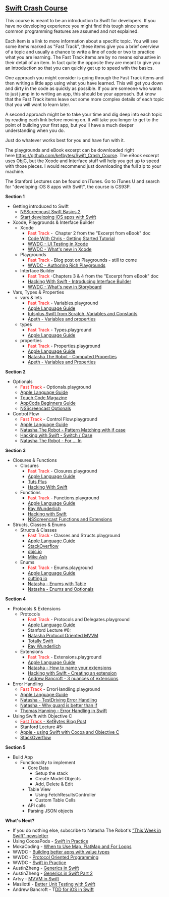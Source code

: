 <h2><span style="text-decoration: underline;"><strong>Swift Crash Course</strong></span></h2>
This course is meant to be an introduction to Swift for developers. If you have no developing experience you might find this tough since some common programming features are assumed and not explained.

Each item is a link to more information about a specific topic. You will see some items marked as "Fast Track", these items give you a brief overview of a topic and usually a chance to write a line of code or two to practice what you are learning. The Fast Track items are by no means exhaustive in their detail of an item. In fact quite the opposite they are meant to give you an introduction so that you can quickly get up to speed with the basics.

One approach you might consider is going through the Fast Track items and then writing a little app using what you have learned. This will get you down and dirty in the code as quickly as possible. If you are someone who wants to just jump in to writing an app, this should be your approach. But know that the Fast Track items leave out some more complex details of each topic that you will want to learn later.

A second approach might be to take your time and dig deep into each topic by reading each link before moving on. It will take you longer to get to the point of building your first app, but you'll have a much deeper understanding when you do.

Just do whatever works best for you and have fun with it.

The playgrounds and eBook excerpt can be downloaded right here <a href="https://github.com/kefbytes/Swift_Crash_Course">https://github.com/kefbytes/Swift_Crash_Course</a>. The eBook excerpt uses ObjC, but the Xcode and Interface stuff will help you get up to speed with those pieces. I would recommend just downloading the full zip to your machine.

The Stanford Lectures can be found on iTunes. Go to iTunes U and search for "developing iOS 8 apps with Swift", the course is CS93P.

<strong>Section 1</strong>
<ul>
	<li>Getting introduced to Swift
<ul>
	<li><a href="http://nsscreencast.com/episodes/187-swift-2-basics?utm_campaign=iOS%2BDev%2BWeekly&amp;utm_medium=email&amp;utm_source=iOS_Dev_Weekly_Issue_217">NSScreencast Swift Basics 2</a></li>
	<li><a href="https://developer.apple.com/library/prerelease/ios/referencelibrary/GettingStarted/DevelopiOSAppsSwift/">Start developing iOS apps with Swift</a></li>
</ul>
</li>
	<li>Xcode, Playgrounds &amp; Interface Builder
<ul>
	<li>Xcode
<ul>
	<li><span style="color: #ff0000;">Fast Track</span> -  Chapter 2 from the "Excerpt from eBook" doc</li>
	<li><a href="http://codewithchris.com/xcode-tutorial/">Code With Chris - Getting Started Tutorial</a></li>
	<li><a href="https://developer.apple.com/videos/play/wwdc2015-406/">WWDC - UI Testing in Xcode</a></li>
	<li><a href="https://developer.apple.com/videos/play/wwdc2015-104/">WWDC - What's new in Xcode</a></li>
</ul>
</li>
	<li>Playgrounds
<ul>
	<li><span style="color: #ff0000;">Fast Track</span> - Blog post on Playgrounds - still to come</li>
	<li><a href="https://developer.apple.com/videos/play/wwdc2015-405/">WWDC - Authoring Rich Playgrounds</a></li>
</ul>
</li>
	<li>Interface Builder
<ul>
	<li><span style="color: #ff0000;">Fast Track</span> -Chapters 3 &amp; 4 from the "Excerpt from eBook" doc</li>
	<li><a href="https://www.hackingwithswift.com/read/1/4/introducing-interface-builder">Hacking With Swift - Introducing Interface Builder</a></li>
	<li><a href="https://developer.apple.com/videos/play/wwdc2015-215/">WWDC - What's new in Storyboard</a></li>
</ul>
</li>
</ul>
</li>
	<li>Vars, Types &amp; Properties
<ul>
	<li>vars &amp; lets
<ul>
	<li><span style="color: #ff0000;">Fast Track</span> - Variables.playground</li>
	<li><a href="https://developer.apple.com/library/prerelease/ios/documentation/Swift/Conceptual/Swift_Programming_Language/TheBasics.html#//apple_ref/doc/uid/TP40014097-CH5-ID309">Apple Language Guide</a></li>
	<li><a href="http://code.tutsplus.com/tutorials/swift-from-scratch-variables-and-constants--cms-22828">tutsplus Swift from Scratch, Variables and Constants</a></li>
	<li><a href="http://www.apeth.com/swiftBook/ch03.html">Apeth - Variables and properties</a></li>
</ul>
</li>
	<li>types
<ul>
	<li><span style="color: #ff0000;">Fast Track</span> - Types.playground</li>
	<li><a href="https://developer.apple.com/library/prerelease/ios/documentation/Swift/Conceptual/Swift_Programming_Language/CollectionTypes.html#//apple_ref/doc/uid/TP40014097-CH8-ID105">Apple Language Guide</a></li>
</ul>
</li>
	<li>properties
<ul>
	<li><span style="color: #ff0000;">Fast Track</span> - Properties.playground</li>
	<li><a href="https://developer.apple.com/library/prerelease/ios/documentation/Swift/Conceptual/Swift_Programming_Language/Properties.html#//apple_ref/doc/uid/TP40014097-CH14-ID254">Apple Language Guide</a></li>
	<li><a href="http://natashatherobot.com/swift-computed-properties/">Natasha The Robot - Computed Properties</a></li>
	<li><a href="http://www.apeth.com/swiftBook/ch03.html">Apeth - Variables and Properties</a></li>
</ul>
</li>
</ul>
</li>
</ul>
<strong>Section 2</strong>
<ul>
	<li>Optionals
<ul>
	<li><span style="color: #ff0000;">Fast Track</span> - Optionals.playground</li>
	<li><a href="https://developer.apple.com/library/prerelease/ios/documentation/Swift/Conceptual/Swift_Programming_Language/TheBasics.html#//apple_ref/doc/uid/TP40014097-CH5-ID309">Apple Language Guide</a></li>
	<li><a href="http://www.touch-code-magazine.com/swift-optionals-use-let/">Touch Code Magazine</a></li>
	<li><a href="http://www.appcoda.com/beginners-guide-optionals-swift/">AppCoda Beginners Guide</a></li>
	<li><a href="http://nsscreencast.com/episodes/191-swift-2-optionals">NSScreencast Optionals</a></li>
</ul>
</li>
	<li>Control Flow
<ul>
	<li><span style="color: #ff0000;">Fast Track</span> - Control Flow.playground</li>
	<li><a href="https://developer.apple.com/library/prerelease/ios/documentation/Swift/Conceptual/Swift_Programming_Language/ControlFlow.html#//apple_ref/doc/uid/TP40014097-CH9-ID120">Apple Language Guide</a></li>
	<li><a href="http://natashatherobot.com/swift-2-pattern-matching-with-if-case/">Natasha The Robot - Pattern Matching with if case</a></li>
	<li><a href="https://www.hackingwithswift.com/read/0/10/switch-case">Hacking with Swift - Switch / Case</a></li>
	<li><a href="http://natashatherobot.com/swift-2-for-in-filtering/?utm_campaign=iOS%2BDev%2BWeekly&amp;utm_medium=email&amp;utm_source=iOS_Dev_Weekly_Issue_204">Natasha The Robot - For ... In</a></li>
</ul>
</li>
</ul>
<strong>Section 3</strong>
<ul>
	<li>Closures &amp; Functions
<ul>
	<li>Closures
<ul>
	<li><span style="color: #ff0000;">Fast Track</span> - Closures.playground</li>
	<li><a href="https://developer.apple.com/library/prerelease/ios/documentation/Swift/Conceptual/Swift_Programming_Language/Closures.html#//apple_ref/doc/uid/TP40014097-CH11-ID94">Apple Language Guide</a></li>
	<li><a href="http://code.tutsplus.com/tutorials/swift-from-scratch-closures--cms-23138">Tuts Plus</a></li>
	<li><a href="https://www.hackingwithswift.com/read/0/21/closures">Hacking With Swift</a></li>
</ul>
</li>
	<li>Functions
<ul>
	<li><span style="color: #ff0000;">Fast Track</span> - Functions.playground</li>
	<li><a href="https://developer.apple.com/library/prerelease/ios/documentation/Swift/Conceptual/Swift_Programming_Language/Functions.html#//apple_ref/doc/uid/TP40014097-CH10-ID158">Apple Language Guide</a></li>
	<li><a href="http://www.raywenderlich.com/82599/swift-functional-programming-tutorial">Ray Wunderlich</a></li>
	<li><a href="https://www.hackingwithswift.com/read/0/11/functions">Hacking with Swift</a></li>
	<li><a href="http://nsscreencast.com/episodes/189-swift-2-functions-and-extensions">NSScreencast Functions and Extensions</a></li>
</ul>
</li>
</ul>
</li>
	<li>Structs, Classes &amp; Enums
<ul>
	<li>Structs &amp; Classes
<ul>
	<li><span style="color: #ff0000;">Fast Track</span> - Classes and Structs.playground</li>
	<li><a href="https://developer.apple.com/library/prerelease/ios/documentation/Swift/Conceptual/Swift_Programming_Language/ClassesAndStructures.html#//apple_ref/doc/uid/TP40014097-CH13-ID82">Apple Language Guide</a></li>
	<li><a href="http://stackoverflow.com/questions/24232799/why-choose-struct-over-class">StackOverflow</a></li>
	<li><a href="https://www.objc.io/issues/16-swift/swift-classes-vs-structs/">objc.io</a></li>
	<li><a href="https://www.mikeash.com/pyblog/friday-qa-2015-07-17-when-to-use-swift-structs-and-classes.html">Mike Ash</a></li>
</ul>
</li>
	<li>Enums
<ul>
	<li><span style="color: #ff0000;">Fast Track</span> - Enums.playground</li>
	<li><a href="https://developer.apple.com/library/prerelease/ios/documentation/Swift/Conceptual/Swift_Programming_Language/Enumerations.html#//apple_ref/doc/uid/TP40014097-CH12-ID145">Apple Language Guide</a></li>
	<li><a href="http://cutting.io/posts/the-power-of-swift-enums/">cutting io</a></li>
	<li><a href="http://natashatherobot.com/swift-enums-tableviews/">Natasha - Enums with Table</a></li>
	<li><a href="http://natashatherobot.com/swift-failable-enums-with-optionals/">Natasha - Enums and Optionals</a></li>
</ul>
</li>
</ul>
</li>
</ul>
<strong>Section 4</strong>
<ul>
	<li>Protocols &amp; Extensions
<ul>
	<li>Protocols
<ul>
	<li><span style="color: #ff0000;">Fast Track</span> - Protocols and Delegates.playground</li>
	<li><a href="https://developer.apple.com/library/prerelease/ios/documentation/Swift/Conceptual/Swift_Programming_Language/Enumerations.html#//apple_ref/doc/uid/TP40014097-CH12-ID145">Apple Language Guide</a></li>
	<li>Stanford Lecture #6:</li>
	<li><a href="http://natashatherobot.com/swift-2-0-protocol-oriented-mvvm/">Natasha Protocol Oriented MVVM</a></li>
	<li><a href="http://totallyswift.com/introduction-to-swift-protocols-delegates-and-extensions/">Totally Swift</a></li>
	<li><a href="http://www.raywenderlich.com/109156/introducing-protocol-oriented-programming-in-swift-2">Ray Wunderlich</a></li>
</ul>
</li>
	<li>Extensions
<ul>
	<li><span style="color: #ff0000;">Fast Track</span> - Extensions.playground</li>
	<li><a href="https://developer.apple.com/library/prerelease/ios/documentation/Swift/Conceptual/Swift_Programming_Language/Enumerations.html#//apple_ref/doc/uid/TP40014097-CH12-ID145">Apple Language Guide</a></li>
	<li><a href="http://natashatherobot.com/swift-how-to-name-your-extensions/">Natasha - How to name your extensions</a></li>
	<li><a href="https://www.hackingwithswift.com/read/24/2/creating-a-swift-extension">Hacking with Swift - Creating an extension</a></li>
	<li><a href="https://www.andrewcbancroft.com/2015/04/22/3-nuances-of-swift-extensions/">Andrew Bancroft - 3 nuances of extensions</a></li>
</ul>
</li>
</ul>
</li>
	<li>Error Handling
<ul>
	<li><span style="color: #ff0000;">Fast Track</span> - ErrorHandling.playground</li>
	<li><a href="https://developer.apple.com/library/prerelease/ios/documentation/Swift/Conceptual/Swift_Programming_Language/ErrorHandling.html#//apple_ref/doc/uid/TP40014097-CH42-ID508">Apple Language Guide</a></li>
	<li><a href="http://natashatherobot.com/swift-2-error-handling/">Natasha - TestDriving Error Handling</a></li>
	<li><a href="http://natashatherobot.com/swift-guard-better-than-if/">Natasha - Why guard is better than if</a></li>
	<li><a href="http://www.thomashanning.com/error-handling-in-swift-2-0/">Thomas Hanning - Error Handling in Swift</a></li>
</ul>
</li>
	<li>Using Swift with Objective C
<ul>
	<li><a href="http://www.kefbytes.com/mixing-swift-from-objective-c/"><span style="color: #ff0000;">Fast Track</span> - KefBytes Blog Post</a></li>
	<li>Stanford Lecture #5:</li>
	<li><a href="https://developer.apple.com/library/ios/documentation/Swift/Conceptual/BuildingCocoaApps/index.html#//apple_ref/doc/uid/TP40014216-CH2-ID0">Apple - using Swift with Cocoa and Objective C</a></li>
	<li><a href="http://stackoverflow.com/questions/24002369/how-to-call-objective-c-code-from-swift">StackOverflow</a></li>
</ul>
</li>
</ul>
<strong>Section 5</strong>
<ul>
	<li>Build App
<ul>
	<li>Functionality to implement
<ul>
	<li>Core Data
<ul>
	<li>Setup the stack</li>
	<li>Create Model Objects</li>
	<li>Add, Delete &amp; Edit</li>
</ul>
</li>
	<li>Table View
<ul>
	<li>Using FetchResultsController</li>
	<li>Custom Table Cells</li>
</ul>
</li>
	<li>API calls</li>
	<li>Parsing JSON objects</li>
</ul>
</li>
</ul>
</li>
</ul>
<strong>What's Next?</strong>
<ul>
	<li>If you do nothing else, subscribe to Natasha The Robot's <a href="https://swiftnews.curated.co/">"This Week in Swift" newsletter</a></li>
	<li>Using CocoaPods - <a href="http://www.kefbytes.com/using-cocoapods/">Swift in Practice</a></li>		
	<li>MokaCoding - <a href="http://www.mokacoding.com/blog/when-to-use-map-flatmap-for/?utm_campaign=This%2BWeek%2Bin%2BSwift&amp;utm_medium=email&amp;utm_source=This_Week_in_Swift_57">When to Use Map, FlatMap and For Loops</a></li>
	<li>WWDC - <a href="https://developer.apple.com/videos/play/wwdc2015-414/">Building better apps with value types</a></li>
	<li>WWDC - <a href="https://developer.apple.com/videos/play/wwdc2015-408/">Protocol Oriented Programming</a></li>
	<li>WWDC - <a href="https://developer.apple.com/videos/play/wwdc2015-411/">Swift in Practice</a></li>
	<li>AustinZheng - <a href="http://austinzheng.com/2015/01/02/swift-generics-pt-1/">Generics in Swift</a></li>
	<li>AustinZheng - <a href="http://austinzheng.com/2015/09/29/swift-generics-pt-2/">Generics in Swift Part 2</a></li>
	<li>Artsy - <a href="http://artsy.github.io/blog/2015/09/24/mvvm-in-swift/?utm_campaign=This%2BWeek%2Bin%2BSwift&amp;utm_medium=email&amp;utm_source=This_Week_in_Swift_56">MVVM in Swift</a></li>
	<li>Masilotti - <a href="http://masilotti.com/better-swift-unit-testing/">Better Unit Testing with Swift</a></li>
	<li>Andrew Bancroft - T<a href="https://www.andrewcbancroft.com/2014/12/16/tdd-ios-swift-whats-goal/">DD for iOS in Swift</a></li>
</ul>
